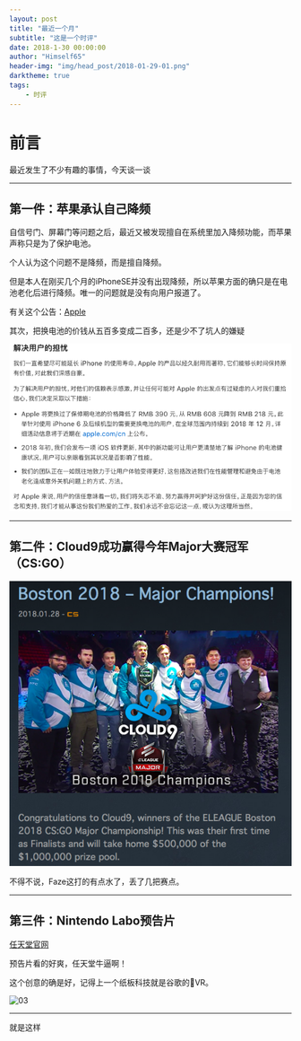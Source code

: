 ```yaml
---
layout: post
title: "最近一个月"
subtitle: "这是一个时评"
date: 2018-1-30 00:00:00
author: "Himself65"
header-img: "img/head_post/2018-01-29-01.png"
darktheme: true
tags: 
    - 时评
---
```

# 前言

最近发生了不少有趣的事情，今天谈一谈

---

## 第一件：苹果承认自己降频

自信号门、屏幕门等问题之后，最近又被发现擅自在系统里加入降频功能，而苹果声称只是为了保护电池。

个人认为这个问题不是降频，而是擅自降频。

但是本人在刚买几个月的iPhoneSE并没有出现降频，所以苹果方面的确只是在电池老化后进行降频。唯一的问题就是没有向用户报道了。

有关这个公告：[Apple](https://www.apple.com/cn/iphone-battery-and-performance/)

其次，把换电池的价钱从五百多变成二百多，还是少不了坑人的嫌疑

![01](/img/in_post/2018-1-29-01.png)

---

## 第二件：Cloud9成功赢得今年Major大赛冠军（CS:GO）

![02](/img/in_post/2018-1-29-02.png)

不得不说，Faze这打的有点水了，丢了几把赛点。

---

## 第三件：Nintendo Labo预告片

[任天堂官网](https://www.nintendo.co.jp/labo/index.html)

预告片看的好爽，任天堂牛逼啊！

这个创意的确是好，记得上一个纸板科技就是谷歌的VR。

![03](https://pic2.zhimg.com/80/v2-5aafbc82113cd7c0a12a42eacd55427a_hd.jpg)

---

就是这样